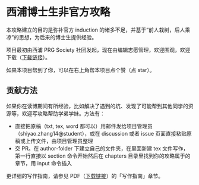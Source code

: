 
# 西浦博士生非官方攻略
本攻略建立的目的是弥补官方 induction 的诸多不足，并基于“前人栽树，后人乘凉”的思想，为后来的博士生提供经验。

项目最初由西浦 PRG Society 社团发起，现在由编辑志愿管理，欢迎围观，欢迎下载（[下载链接](https://github.com/xp-pgrs-unofficial-guide/xp_pgrs_unofficial_guide/releases/latest)）。

如果本项目帮到了你，可以在右上角帮本项目点个赞（点 star）。

## 贡献方法
如果你在读博期间有所经验，比如解决了遇到的坑、发现了可能帮到其他同学的资源等，欢迎写攻略帮助学弟学妹。方法有：
- 直接把原稿（txt, tex, word 都可以）用邮件发给项目管理员（shiyao.zhang14@student），或在 discussion 或者 issue 页面直接粘贴原稿或上传文件，由项目管理员整理
- 交 PR。在 author-folder 下建立自己的文件夹，在里面新建 tex 文件写作，第一行直接以 section 命令开始然后在 chapters 目录里找到你的攻略属于的章节，用 input 命令插入

更详细的写作指南，请参见 PDF（[下载链接](https://github.com/xp-pgrs-unofficial-guide/xp_pgrs_unofficial_guide/releases/latest)）的「写作指南」章节。
